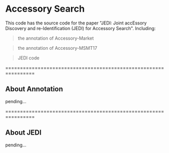# Accessory Search

This code has the source code for the paper "JEDI: Joint accEssory Discovery and re-Identification (JEDI) for Accessory Search". Including:

> the annotation of Accessory-Market

> the annotation of Accessory-MSMT17

> JEDI code

================================================================

## About Annotation
pending...

================================================================

## About JEDI
pending...

